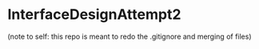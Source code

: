 # InterfaceDesignAttempt2
(note to self: this repo is meant to redo the .gitignore and merging of files)
